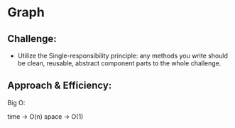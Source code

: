 # Graph



## Challenge:

* Utilize the Single-responsibility principle: any methods you write should be clean, reusable, abstract component parts to the whole challenge.

## Approach & Efficiency:

Big O:

time -> O(n)
space -> O(1)


